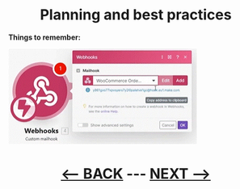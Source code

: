 <div align="center">

# Planning and best practices


</div>

__Things to remember:__



![Mailhooks](pic/l3introductiontowebhooksemailaddress.gif)



<div align="center">


  
# [<-- BACK](l3introductiontowebhooks.md) --- [NEXT -->](.md)
</div>
